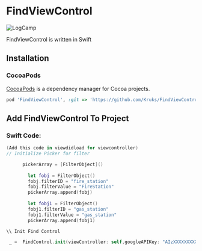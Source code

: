 # FindViewControl

![LogCamp](http://www.kahuna-mobihub.com/templates/ja_puresite/images/logo-trans.png)

FindViewControl is written in Swift

## Installation

### CocoaPods

[CocoaPods](http://cocoapods.org) is a dependency manager for Cocoa projects. 

```ruby
pod 'FindViewControl', :git => 'https://github.com/Kruks/FindViewControl.git', :tag => '1.0.10'
```

## Add FindViewControl To Project

### Swift Code:

```swift
(Add this code in viewdidload for viewcontroller)
// Initialize Picker for filter

      pickerArray = [FilterObject]()
        
        let fobj = FilterObject()
        fobj.filterID = "fire_station"
        fobj.filterValue = "FireStation"
        pickerArray.append(fobj)
        
        let fobj1 = FilterObject()
        fobj1.filterID = "gas_station"
        fobj1.filterValue = "gas_station"
        pickerArray.append(fobj1)

\\ Init Find Control

 _ =  FindControl.init(viewController: self,googleAPIKey: "AIzXXXXXXXXXXXXXXXXXX8sk",useGooglePlaces: true, filterArray: pickerArray, gisURL: "GIS validation URl", googlePlacesKey: "AIzaXXXXXXXXXXXXXXXXXXFFMc", defaultLattitude: 34.052235, defaultLongitude: -118.243683, defaultAddress: "test")
 
```

